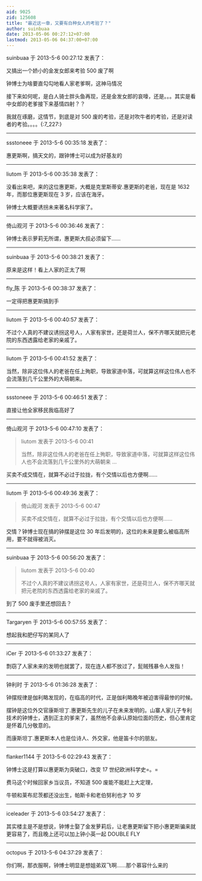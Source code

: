 ```yaml
---
aid: 9025
zid: 125608
title: "最近这一章，又要有白种女人的考验了？"
author: suinbuaa
date: 2013-05-06 00:27:12+07:00
lastmod: 2013-05-06 04:37:00+07:00
---
```


suinbuaa 于 2013-5-6 00:27:12 发表了：

又搞出一个娇小的金发女郎来考验 500 废了啊

钟博士为啥要直勾勾地看人家老爹啊，这神马情况

接下来如何呢，是白人骑士胖头鱼再现，还是金发女郎的哀嚎，还是。。。其实是看中女郎的老爹接下来基情四射？？

我就在琢磨，这情节，到底是对 500 废的考验，还是对吹牛者的考验，还是对读者的考验。。。。{:7_227:}

---

ssstoneee 于 2013-5-6 00:35:18 发表了：

惠更斯啊，搞天文的，跟钟博士可以成为好基友的

---

liutom 于 2013-5-6 00:35:38 发表了：

没看出来吧，来的这位惠更斯，大概是克里斯蒂安.惠更斯的老爸，现在是 1632 年，而那位惠更斯现在 3 岁，应该在海牙。

钟博士大概要诱拐未来著名科学家了。

---

倚山观河 于 2013-5-6 00:36:46 发表了：

钟博士表示萝莉无所谓，惠更斯大叔必须留下……

---

suinbuaa 于 2013-5-6 00:38:21 发表了：

原来是这样！看上人家的正太了啊

---

fly\_陈 于 2013-5-6 00:38:37 发表了：

一定得把惠更斯搞到手

---

liutom 于 2013-5-6 00:40:57 发表了：

不过个人真的不建议诱拐这号人，人家有家世，还是荷兰人，保不齐哪天就把元老院的东西透露给老家的亲戚了。

---

liutom 于 2013-5-6 00:41:52 发表了：

当然，除非这位伟人的老爸在任上殉职，导致家道中落，可就算这样这位伟人也不会流落到几千公里外的大萌朝来。

---

ssstoneee 于 2013-5-6 00:46:51 发表了：

直接让他全家移民我临高好了

---

倚山观河 于 2013-5-6 00:47:10 发表了：

> liutom 发表于 2013-5-6 00:41
>
> 当然，除非这位伟人的老爸在任上殉职，导致家道中落，可就算这样这位伟人也不会流落到几千公里外的大萌朝来 ...

买卖不成交情在，就算不必过于拉拢，有个交情以后也方便啊……

---

liutom 于 2013-5-6 00:49:36 发表了：

> 倚山观河 发表于 2013-5-6 00:47
>
> 买卖不成交情在，就算不必过于拉拢，有个交情以后也方便啊……

交情？钟博士现在搞的钟摆是这位 30 年后发明的，这位的未来是要么被临高所用，要不就得被消灭。

---

suinbuaa 于 2013-5-6 00:56:20 发表了：

> liutom 发表于 2013-5-6 00:40
>
> 不过个人真的不建议诱拐这号人，人家有家世，还是荷兰人，保不齐哪天就把元老院的东西透露给老家的亲戚了。

到了 500 废手里还想回去？

---

Targaryen 于 2013-5-6 00:57:55 发表了：

想起我和肥仔写的某同人了

---

iCer 于 2013-5-6 01:33:27 发表了：

剽窃了人家未来的发明也就罢了，现在连人都不放过了，髭贼残暴令人发指！

---

钟利时 于 2013-5-6 01:36:28 发表了：

钟摆规律是伽利略发现的，在临高的时代，正是伽利略晚年被迫害得最惨的时候。

摆钟是这位外交官康斯坦丁.惠更斯先生的儿子在未来发明的。山寨人家儿子专利技术的钟博士，遇到正主的爹来了，虽然他不会承认原始位面的历史，但心里肯定是怀着几分敬意的。

而康斯坦丁.惠更斯本人也是位诗人、外交家，他是笛卡尔的朋友。

---

flanker1144 于 2013-5-6 02:29:43 发表了：

钟博士这是打算以惠更斯为突破口，改变 17 世纪欧洲科学史=。=

费马这个时候回家乡当议员，不知道 500 废能不能赶上大定理，

牛顿和莱布尼茨都还没出生，帕斯卡和老伯努利也才 10 岁

---

iceleader 于 2013-5-6 03:54:27 发表了：

其实楼主是不是想说，钟博士娶了金发萝莉后，让老惠更斯留下把小惠更斯骗来就更容易了，而且晚上还可以加上钟小英一起 DOUBLE FLY

---

octopus 于 2013-5-6 04:37:29 发表了：

你们啊，那衣服啊，钟博士明显是想姐弟双飞啊……那个慕容什么来的

---
